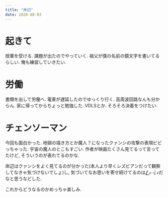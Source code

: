 ```yaml
---
title: "岸辺"
date: 2020-08-03
---
```


# 起きて
授業を受ける. 課題が出たのでやっていく.
祖父が僕の名前の鏡文字を書いてるらしい. 俺も練習していきたい.

# 労働
書類を出して労働へ. 電車が遅延したのでゆっくり行く. 高周波回路なんも分からん. 家に帰ってからちょっと勉強した. VDLSとか. そろそろ決着をつけたい.

# チェンソーマン
今回も面白かった. 地獄の描き方とか魔人？になったクァンシの攻撃の表現ビビっちゃった. 宇宙の魔人のとこもすごい. 作者が映画たくさん見てるって言ってたけど, そういうのが表れてるのかな.

岸辺はクァンシをよく見てるのが分かった(本人より早くレズビアンだって観察してなきゃ気づけないでしょ)し, 気づいてなお思いを寄せ続けてるのは⎳ℴ ⎷ ℯだなと思うなどした.

これからどうなるのかめっちゃ楽しみ.
